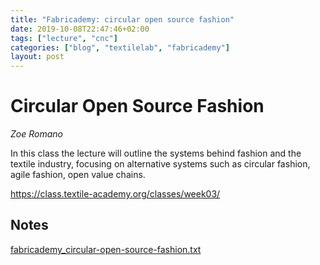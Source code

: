 ```yaml
---
title: "Fabricademy: circular open source fashion"
date: 2019-10-08T22:47:46+02:00
tags: ["lecture", "cnc"]
categories: ["blog", "textilelab", "fabricademy"]
layout: post
---
```


# Circular Open Source Fashion
_Zoe Romano_

In this class the lecture will outline the systems behind fashion and the textile industry, focusing on alternative systems such as circular fashion, agile fashion, open value chains.

<https://class.textile-academy.org/classes/week03/> 

## Notes
<a href="{{ site.baseurl }}/files/fabricademy_circular-open-source-fashion.txt" download="{{ site.baseurl }}/files/fabricademy_circular-open-source-fashion.txt">fabricademy_circular-open-source-fashion.txt</a>
